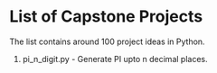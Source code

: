 # List of Capstone Projects

The list contains around 100 project ideas in Python.

1. pi_n_digit.py - Generate PI upto n decimal places.
